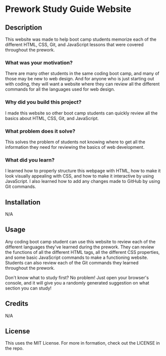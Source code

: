 # Prework Study Guide Website

## Description
This website was made to help boot camp students memorize each of the different HTML, CSS, Git, and JavaScript lessons that were covered throughout the prework.

### What was your motivation?
There are many other students in the same coding boot camp, and many of those may be new to web design. And for anyone who is just starting out with coding, they will want a website where they can review all the different commands for all the languages used for web design.
### Why did you build this project?
I made this website so other boot camp students can quickly review all the basics about HTML, CSS, Git, and JavaScript.
### What problem does it solve?
This solves the problem of students not knowing where to get all the information they need for reviewing the basics of web development.
### What did you learn?
I learned how to properly structure this webpage with HTML, how to make it look visually appealing with CSS, and how to make it interactive by using JavaScript. I also learned how to add any changes made to GitHub by using Git commands.

## Installation
N/A

## Usage
Any coding boot camp student can use this website to review each of the different languages they've learned during the prework. They can review the functions of all the different HTML tags, all the different CSS properties, and some basic JavaScript commands to make a functioning website. Students can also review each of the Git commands they learned throughout the prework.

Don't know what to study first? No problem! Just open your browser's console, and it will give you a randomly generated suggestion on what section you can study!

## Credits
N/A

## License
This uses the MIT License. For more in formation, check out the LICENSE in the repo.
